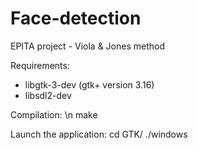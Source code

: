 # Face-detection
EPITA project - Viola &amp; Jones method

Requirements:

- libgtk-3-dev (gtk+ version 3.16)
- libsdl2-dev

Compilation: \n
make 

Launch the application: 
cd GTK/
./windows
